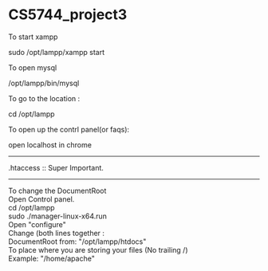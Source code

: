 # CS5744_project3

To start xampp  

   sudo /opt/lampp/xampp start

To open mysql     
  
  /opt/lampp/bin/mysql  

To go to the location :   
  
  cd /opt/lampp   

To open up the contrl panel(or faqs):     
  
  open localhost in chrome

-------------------------------


.htaccess :: Super Important.


-------------------------------

To change the DocumentRoot     
Open Control panel.      
cd /opt/lampp     
sudo ./manager-linux-x64.run       
Open "configure"        
Change (both lines together :        
DocumentRoot from: "/opt/lampp/htdocs"       
To place where you are storing your files (No trailing /)         
Example: "/home/apache"          






